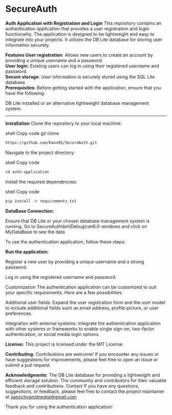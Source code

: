 # SecureAuth
<b>Auth Application with Registration and Login</b>
This repository contains an authentication application that provides a user registration and login functionality. The application is designed to be lightweight and easy to integrate into your projects. It utilizes the DB Lite database for storing user information securely.

<b>Features User registration</b>: Allows new users to create an account by providing a unique username and a password.<br/>
<b>User login</b>: Existing users can log in using their registered username and password.<br/>
<b>Secure storage</b>: User information is securely stored using the SQL Lite database.<br/>
<b>Prerequisites</b>: Before getting started with the application, ensure that you have the following:

DB Lite installed or an alternative lightweight database management system.
<hr>

<b>Installation</b>
Clone the repository to your local machine:

shell
Copy code
git clone
```md
https://github.com/Kann05/SecureAuth.git
```
Navigate to the project directory:

shell
Copy code
```md
cd auth-application
```
Install the required dependencies:

shell
Copy code
```md
pip install -r requirements.txt
```
<b>DataBase Connection:</b>

Ensure that DB Lite or your chosen database management system is running.
Go to SecureAuth\bin\Debug\net6.0-windows and click on MyDataBase to see the data

To use the authentication application, follow these steps:

<b>Run the application</b>:

Register a new user by providing a unique username and a strong password.

Log in using the registered username and password.

Customization
The authentication application can be customized to suit your specific requirements. Here are a few possibilities:


Additional user fields: Expand the user registration form and the user model to include additional fields such as email address, profile picture, or user preferences.

Integration with external systems: Integrate the authentication application with other systems or frameworks to enable single sign-on, two-factor authentication, or social media login options.

<b>License:</b> This project is licensed under the MIT License.

<b>Contributing</b>: Contributions are welcome! If you encounter any issues or have suggestions for improvements, please feel free to open an issue or submit a pull request.

<b>Acknowledgments</b>: The DB Lite database for providing a lightweight and efficient storage solution.
The community and contributors for their valuable feedback and contributions.
Contact
If you have any questions, suggestions, or feedback, please feel free to contact the project maintainer at zapochvamdneska@gmail.com

Thank you for using the authentication application!
